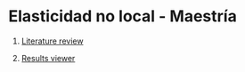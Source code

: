 # Elasticidad no local - Maestría

1. [Literature review](https://zibramax.github.io/masters-slides/docs/review)

2. [Results viewer](https://zibramax.github.io/masters-slides/docs/results-viewer)
